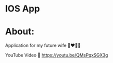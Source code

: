 # IOS App

# About:

Application for my future wife 👩‍❤️‍💋‍👨

YouTube Video 🍿 https://youtu.be/QMsPqxSGX3g
